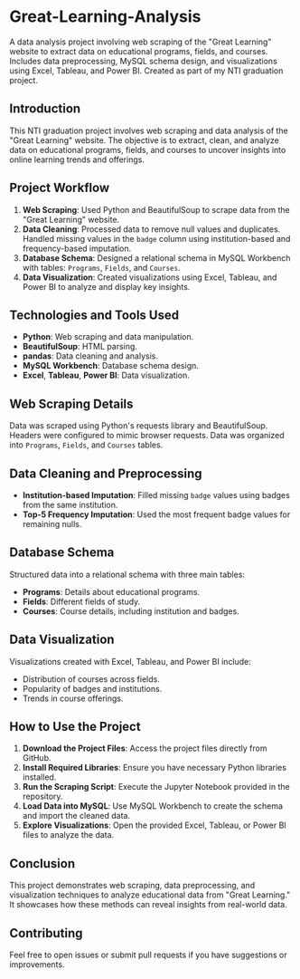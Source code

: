# Great-Learning-Analysis

A data analysis project involving web scraping of the "Great Learning" website to extract data on educational programs, fields, and courses. Includes data preprocessing, MySQL schema design, and visualizations using Excel, Tableau, and Power BI. Created as part of my NTI graduation project.

## Introduction

This NTI graduation project involves web scraping and data analysis of the "Great Learning" website. The objective is to extract, clean, and analyze data on educational programs, fields, and courses to uncover insights into online learning trends and offerings.

## Project Workflow

1. **Web Scraping**: Used Python and BeautifulSoup to scrape data from the "Great Learning" website.
2. **Data Cleaning**: Processed data to remove null values and duplicates. Handled missing values in the `badge` column using institution-based and frequency-based imputation.
3. **Database Schema**: Designed a relational schema in MySQL Workbench with tables: `Programs`, `Fields`, and `Courses`.
4. **Data Visualization**: Created visualizations using Excel, Tableau, and Power BI to analyze and display key insights.

## Technologies and Tools Used

- **Python**: Web scraping and data manipulation.
- **BeautifulSoup**: HTML parsing.
- **pandas**: Data cleaning and analysis.
- **MySQL Workbench**: Database schema design.
- **Excel**, **Tableau**, **Power BI**: Data visualization.

## Web Scraping Details

Data was scraped using Python's requests library and BeautifulSoup. Headers were configured to mimic browser requests. Data was organized into `Programs`, `Fields`, and `Courses` tables.

## Data Cleaning and Preprocessing

- **Institution-based Imputation**: Filled missing `badge` values using badges from the same institution.
- **Top-5 Frequency Imputation**: Used the most frequent badge values for remaining nulls.

## Database Schema

Structured data into a relational schema with three main tables:
- **Programs**: Details about educational programs.
- **Fields**: Different fields of study.
- **Courses**: Course details, including institution and badges.

## Data Visualization

Visualizations created with Excel, Tableau, and Power BI include:
- Distribution of courses across fields.
- Popularity of badges and institutions.
- Trends in course offerings.

## How to Use the Project

1. **Download the Project Files**: Access the project files directly from GitHub.
2. **Install Required Libraries**: Ensure you have necessary Python libraries installed.
3. **Run the Scraping Script**: Execute the Jupyter Notebook provided in the repository.
4. **Load Data into MySQL**: Use MySQL Workbench to create the schema and import the cleaned data.
5. **Explore Visualizations**: Open the provided Excel, Tableau, or Power BI files to analyze the data.

## Conclusion

This project demonstrates web scraping, data preprocessing, and visualization techniques to analyze educational data from "Great Learning." It showcases how these methods can reveal insights from real-world data.

## Contributing

Feel free to open issues or submit pull requests if you have suggestions or improvements.

